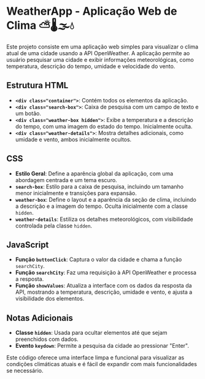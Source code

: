 # WeatherApp - Aplicação Web de Clima ⛅🌡️🌫️💧

Este projeto consiste em uma aplicação web simples para visualizar o clima atual de uma cidade usando a API OpenWeather. A aplicação permite ao usuário pesquisar uma cidade e exibir informações meteorológicas, como temperatura, descrição do tempo, umidade e velocidade do vento.

## Estrutura HTML

- **`<div class="container">`**: Contém todos os elementos da aplicação.
- **`<div class="search-box">`**: Caixa de pesquisa com um campo de texto e um botão.
- **`<div class="weather-box hidden">`**: Exibe a temperatura e a descrição do tempo, com uma imagem do estado do tempo. Inicialmente oculta.
- **`<div class="weather-details">`**: Mostra detalhes adicionais, como umidade e vento, ambos inicialmente ocultos.

## CSS

- **Estilo Geral**: Define a aparência global da aplicação, com uma abordagem centrada e um tema escuro.
- **`search-box`**: Estilo para a caixa de pesquisa, incluindo um tamanho menor inicialmente e transições para expansão.
- **`weather-box`**: Define o layout e a aparência da seção de clima, incluindo a descrição e a imagem do tempo. Oculta inicialmente com a classe `hidden`.
- **`weather-details`**: Estiliza os detalhes meteorológicos, com visibilidade controlada pela classe `hidden`.

## JavaScript

- **Função `buttonClick`**: Captura o valor da cidade e chama a função `searchCity`.
- **Função `searchCity`**: Faz uma requisição à API OpenWeather e processa a resposta.
- **Função `showValues`**: Atualiza a interface com os dados da resposta da API, mostrando a temperatura, descrição, umidade e vento, e ajusta a visibilidade dos elementos.

## Notas Adicionais

- **Classe `hidden`**: Usada para ocultar elementos até que sejam preenchidos com dados.
- **Evento `keydown`**: Permite a pesquisa da cidade ao pressionar "Enter".

Este código oferece uma interface limpa e funcional para visualizar as condições climáticas atuais e é fácil de expandir com mais funcionalidades se necessário.
